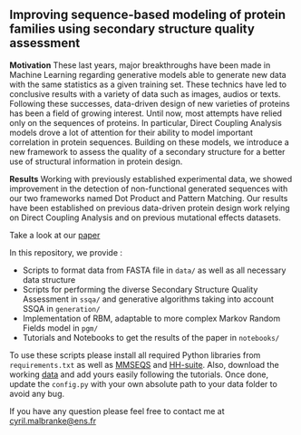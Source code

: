 ## Improving sequence-based modeling of protein families using secondary structure quality assessment

**Motivation** 
These last years, major breakthroughs have been made in Machine Learning regarding generative models 
able to generate new data with the same statistics as a given training set. These technics have led 
to conclusive results with a variety of data such as images, audios or texts. Following these 
successes, data-driven design of new varieties of proteins has been a field of growing interest. 
Until now, most attempts have relied only on the sequences of proteins. In particular,
Direct Coupling Analysis models drove a lot of attention for their ability to model 
important correlation in protein sequences. Building on these models, we introduce a new 
framework to assess the quality of a secondary structure for a better use of structural 
information in protein design.

**Results**
 Working with previously established experimental data, we showed improvement in the detection of 
non-functional generated sequences with our two frameworks named Dot Product and Pattern Matching.
Our results have been established on previous data-driven protein design work relying on Direct
Coupling Analysis and on previous mutational effects datasets.

Take a look at our [paper]()

In this repository, we provide :
- Scripts to format data from FASTA file in `data/` as well as all necessary data structure
- Scripts for performing the diverse Secondary Structure Quality Assessment in `ssqa/` and generative
  algorithms taking into account SSQA in `generation/`
- Implementation of RBM, adaptable to more complex Markov Random Fields model in `pgm/`
- Tutorials and Notebooks to get the results of the paper in `notebooks/`

To use these scripts please install all required Python libraries from `requirements.txt` as well as
[MMSEQS](https://github.com/soedinglab/MMseqs2) and [HH-suite](https://github.com/soedinglab/hh-suite). 
Also, download the working [data]() and add yours easily following the tutorials. Once done, update
the `config.py` with your own absolute path to your data folder to avoid any bug.

If you have any question please feel free to contact me at [cyril.malbranke@ens.fr](mailto:cyril.malbranke@ens.fr)